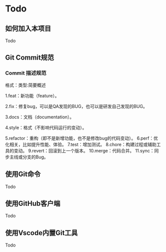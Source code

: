 # Todo

## 如何加入本项目
Todo  


## Git Commit规范

### Commit 描述规范
格式：类型:简要概述

1.feat：新功能（feature）。

2.fix：修复bug，可以是QA发现的BUG，也可以是研发自己发现的BUG。

3.docs：文档（documentation）。

4.style：格式（不影响代码运行的变动）。

5.refactor：重构（即不是新增功能，也不是修改bug的代码变动）。
6.perf：优化相关，比如提升性能、体验。
7.test：增加测试。
8.chore：构建过程或辅助工具的变动。
9.revert：回滚到上一个版本。
10.merge：代码合并。
11.sync：同步主线或分支的Bug。


## 使用Git命令
Todo  


## 使用GitHub客户端
Todo  


## 使用Vscode内置Git工具
Todo  

